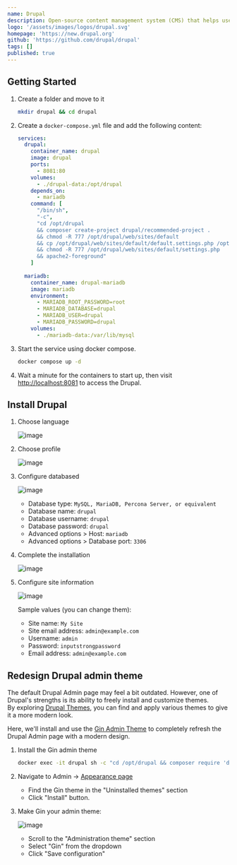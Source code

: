 ```yaml
---
name: Drupal
description: Open-source content management system (CMS) that helps users build, manage, and organize digital content
logo: '/assets/images/logos/drupal.svg'
homepage: 'https://new.drupal.org'
github: 'https://github.com/drupal/drupal'
tags: []
published: true
---
```


## Getting Started

1. Create a folder and move to it
    ```bash
    mkdir drupal && cd drupal
    ```
3. Create a `docker-compose.yml` file and add the following content:
    ```yaml [docker-compose.yml]
    services:
      drupal:
        container_name: drupal
        image: drupal
        ports:
          - 8081:80
        volumes:
          - ./drupal-data:/opt/drupal
        depends_on:
          - mariadb
        command: [
          "/bin/sh", 
          "-c", 
          "cd /opt/drupal 
          && composer create-project drupal/recommended-project . 
          && chmod -R 777 /opt/drupal/web/sites/default 
          && cp /opt/drupal/web/sites/default/default.settings.php /opt/drupal/web/sites/default/settings.php
          && chmod -R 777 /opt/drupal/web/sites/default/settings.php
          && apache2-foreground"
        ]
        
      mariadb:
        container_name: drupal-mariadb
        image: mariadb
        environment:
          - MARIADB_ROOT_PASSWORD=root
          - MARIADB_DATABASE=drupal
          - MARIADB_USER=drupal
          - MARIADB_PASSWORD=drupal
        volumes:
          - ./mariadb-data:/var/lib/mysql
    ```
4. Start the service using docker compose.
    ```bash
    docker compose up -d
    ```
5. Wait a minute for the containers to start up, then visit [http://localhost:8081](http://localhost:8081) to access the Drupal.

## Install Drupal

1. Choose language

    ![image](/assets/images/guides/drupal/drupal_guide_01.png)

2. Choose profile

    ![image](/assets/images/guides/drupal/drupal_guide_02.png)

3. Configure databased

    ![image](/assets/images/guides/drupal/drupal_guide_03.png)

    - Database type: `MySQL, MariaDB, Percona Server, or equivalent`
    - Database name: `drupal`
    - Database username: `drupal`
    - Database password: `drupal`
    - Advanced options > Host: `mariadb`
    - Advanced options > Database port: `3306`

4. Complete the installation

    ![image](/assets/images/guides/drupal/drupal_guide_04.png)

5. Configure site information

    ![image](/assets/images/guides/drupal/drupal_guide_05.png)

    Sample values (you can change them):

    - Site name: `My Site`
    - Site email address: `admin@example.com`
    - Username: `admin`
    - Password: `inputstrongpassword`
    - Email address: `admin@example.com`

## Redesign Drupal admin theme

The default Drupal Admin page may feel a bit outdated. However, one of Drupal's strengths is its ability to freely install and customize themes.  
By exploring [Drupal Themes](https://www.drupal.org/project/project_theme), you can find and apply various themes to give it a more modern look.

Here, we'll install and use the [Gin Admin Theme](https://www.drupal.org/project/gin) to completely refresh the Drupal Admin page with a modern design.

1. Install the Gin admin theme

    ```bash
    docker exec -it drupal sh -c "cd /opt/drupal && composer require 'drupal/gin'"
    ```

2. Navigate to Admin -> [Appearance page](http://localhost:8081/admin/appearance)

    - Find the Gin theme in the "Uninstalled themes" section
    - Click "Install" button.

3. Make Gin your admin theme:

    ![image](/assets/images/guides/drupal/drupal_guide_06.png)

    - Scroll to the "Administration theme" section
    - Select "Gin" from the dropdown
    - Click "Save configuration"

  